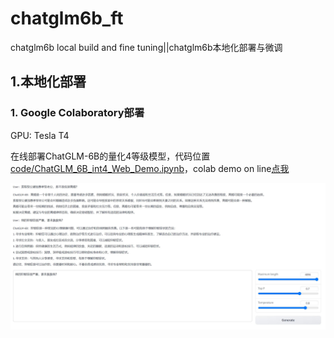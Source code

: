 # chatglm6b_ft

chatglm6b local build and fine tuning||chatglm6b本地化部署与微调

## 1.本地化部署

### 1. Google Colaboratory部署

GPU: Tesla T4

在线部署ChatGLM-6B的量化4等级模型，代码位置[code/ChatGLM_6B_int4_Web_Demo.ipynb](code/ChatGLM_6B_int4_Web_Demo.ipynb)，colab demo on line[点我](https://colab.research.google.com/drive/1-4UOCQtzX2OsdgbQOiukeX2r-wNCEJDC)

![chatglm6b_colab_demo](photo/chatglm6b_colab_demo.JPG)
